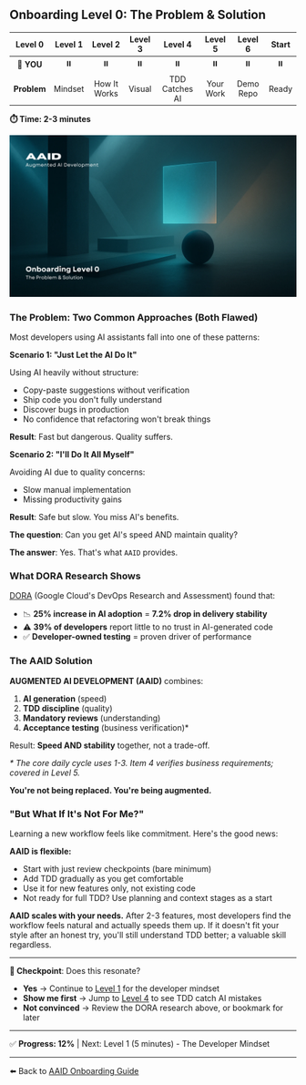 ## Onboarding Level 0: The Problem & Solution

|   Level 0   | Level 1 |   Level 2    | Level 3 |    Level 4     |  Level 5  |  Level 6  | Start |
| :---------: | :-----: | :----------: | :-----: | :------------: | :-------: | :-------: | :---: |
| 📍 **YOU**  |   ⏸️    |      ⏸️      |   ⏸️    |       ⏸️       |    ⏸️     |    ⏸️     |  ⏸️   |
| **Problem** | Mindset | How It Works | Visual  | TDD Catches AI | Your Work | Demo Repo | Ready |

**⏱️ Time: 2-3 minutes**

![The Problem & Solution](../../../assets/onboarding/0.webp)

### The Problem: Two Common Approaches (Both Flawed)

Most developers using AI assistants fall into one of these patterns:

**Scenario 1: "Just Let the AI Do It"**

Using AI heavily without structure:

- Copy-paste suggestions without verification
- Ship code you don't fully understand
- Discover bugs in production
- No confidence that refactoring won't break things

**Result**: Fast but dangerous. Quality suffers.

**Scenario 2: "I'll Do It All Myself"**

Avoiding AI due to quality concerns:

- Slow manual implementation
- Missing productivity gains

**Result**: Safe but slow. You miss AI's benefits.

**The question**: Can you get AI's speed AND maintain quality?

**The answer**: Yes. That's what `AAID` provides.

### What DORA Research Shows

[DORA](https://dora.dev/) (Google Cloud's DevOps Research and Assessment) found that:

- 📉 **25% increase in AI adoption** = **7.2% drop in delivery stability**
- ⚠️ **39% of developers** report little to no trust in AI-generated code
- ✅ **Developer-owned testing** = proven driver of performance

### The AAID Solution

**AUGMENTED AI DEVELOPMENT (AAID)** combines:

1. **AI generation** (speed)
2. **TDD discipline** (quality)
3. **Mandatory reviews** (understanding)
4. **Acceptance testing** (business verification)\*

Result: **Speed AND stability** together, not a trade-off.

_\* The core daily cycle uses 1-3. Item 4 verifies business requirements; covered in Level 5._

**You're not being replaced. You're being augmented.**

### "But What If It's Not For Me?"

Learning a new workflow feels like commitment. Here's the good news:

**AAID is flexible:**

- Start with just review checkpoints (bare minimum)
- Add TDD gradually as you get comfortable
- Use it for new features only, not existing code
- Not ready for full TDD? Use planning and context stages as a start

**AAID scales with your needs.** After 2-3 features, most developers find the workflow feels natural and actually speeds them up. If it doesn't fit your style after an honest try, you'll still understand TDD better; a valuable skill regardless.

---

**🛑 Checkpoint**: Does this resonate?

- **Yes** → Continue to [Level 1](./1.md) for the developer mindset
- **Show me first** → Jump to [Level 4](./4.md) to see TDD catch AI mistakes
- **Not convinced** → Review the DORA research above, or bookmark for later

---

✅ **Progress: 12%** | Next: Level 1 (5 minutes) - The Developer Mindset

---

⬅️ Back to [AAID Onboarding Guide](../guide.md)
